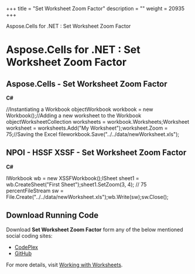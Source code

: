 +++
title = "Set Worksheet Zoom Factor" 
description = "" 
weight = 20935 
+++

Aspose.Cells for .NET : Set Worksheet Zoom Factor  

# Aspose.Cells for .NET : Set Worksheet Zoom Factor


## Aspose.Cells - Set Worksheet Zoom Factor

**C#**

//Instantiating a Workbook objectWorkbook workbook = new Workbook();//Adding a new worksheet to the Workbook objectWorksheetCollection worksheets = workbook.Worksheets;Worksheet worksheet = worksheets.Add("My Worksheet");worksheet.Zoom = 75;//Saving the Excel fileworkbook.Save("../../data/newWorksheet.xls");

## NPOI - HSSF XSSF - Set Worksheet Zoom Factor

**C#**

IWorkbook wb = new XSSFWorkbook();ISheet sheet1 = wb.CreateSheet("First Sheet");sheet1.SetZoom(3, 4); // 75 percentFileStream sw = File.Create("../../data/newWorksheet.xls");wb.Write(sw);sw.Close();

## Download Running Code

Download **Set Worksheet Zoom Factor** form any of the below mentioned social coding sites:

*   [CodePlex](https://asposecellsnpoi.codeplex.com/downloads/get/1536892)
*   [GitHub](https://github.com/aspose-cells/Aspose.Cells-for-.NET/releases/download/Aspose.Cells_Vs_NPOI_HWPF_and_XWPF_v1.2/Zoom.Factor.zip)

For more details, visit [Working with Worksheets](http://www.aspose.com/docs/display/cellsnet/Working+with+Worksheets).

